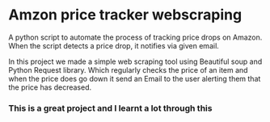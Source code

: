 
# Amzon price tracker webscraping

A python script to automate the process of tracking price drops on Amazon. When the script detects a price drop, it notifies via given email.



In this project we made a simple web scraping tool using Beautiful soup and Python Request library. Which regularly checks the price of an item and when the price does go down it send an Email to the user alerting them that the price has decreased.

### This is a great project and I learnt a lot through this
